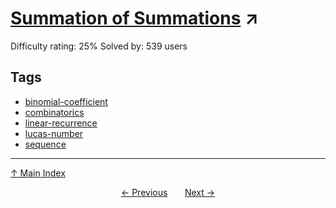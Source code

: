 # [Summation of Summations](https://projecteuler.net/problem=739) ↗️

Difficulty rating: 25%
Solved by: 539 users
## Tags

- [binomial-coefficient](../tags/binomial-coefficient.md)
- [combinatorics](../tags/combinatorics.md)
- [linear-recurrence](../tags/linear-recurrence.md)
- [lucas-number](../tags/lucas-number.md)
- [sequence](../tags/sequence.md)



---

[↑ Main Index](../README.md)


<div align=center><a href='738.md'>← Previous</a> &nbsp;&nbsp; &nbsp;&nbsp;  <a href='740.md'>Next →</a></div>
